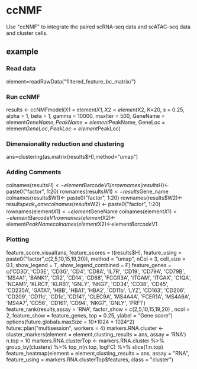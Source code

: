 # ccNMF
Use "ccNMF" to integrate the paired scRNA-seq data and scATAC-seq data and cluster cells.

## example

### Read data
element=readRawData("filtered_feature_bc_matrix/")
### Run ccNMF
results <- ccNMFmodel(X1 = element$X1, X2 = element$X2, K=20, s = 0.25, alpha = 1, beta = 1, gamma = 10000, maxIter = 500,
                 GeneName = element$GeneName, PeakName = element$PeakName, GeneLoc = element$GeneLoc, PeakLoc = element$PeakLoc)
### Dimensionality reduction and clustering
ans=clustering(as.matrix(results$H),method="umap")
### Adding Comments
colnames(results$H)<-element$Barcode$V1 /n
rownames(results$H)<- paste0("factor", 1:20)
rownames(results$W1)<-results$Gene_name
colnames(results$W1)<- paste0("factor", 1:20)
rownames(results$W2)<-results$peak_name
colnames(results$W2) <- paste0("factor", 1:20)
rownames(element$X1)<-element$GeneName
colnames(element$X1)<-element$Barcode$V1
rownames(element$X2)<-element$PeakName
colnames(element$X2)<-element$Barcode$V1
### Plotting
feature_score_visual(ans, feature_scores = t(results$H), 
                          feature_using = paste0("factor",c(2,5,10,15,19,20)),  
                          method = "umap", nCol = 3, cell_size = 0.1, show_legend = T, 
                          show_legend_combined = F)
feature_genes = c('CD3D', 'CD3E', 'CD3G', 'CD4', 'CD8A', 'IL7R', 'CD19', 'CD79A', 
                  'CD79B', 'MS4A1', 'BANK1', 'CR2', 'CD14', 'CD68', 'FCGR3A', 'ITGAM', 
                  'ITGAX', 'C1QA', 'NCAM1', 'KLRC1', 'KLRB1', 'GNLY', 'NKG7', 'CD34', 
                  'CD38', 'CD45', 'CD235A', 'GATA1', 'HBB', 'HBA1', 'HBA2', 'CD11b', 
                  'LYZ', 'CD163', 'CD206', 'CD209', 'CD11c', 'CD1c', 'CD141', 'CLEC9A', 
                  'MS4A4A', 'FCER1A', 'MS4A6A', 'MS4A7', 'CD56', 'CD161', 'CD94', 'NKG7', 
                  'GNLY', 'PRF1')
feature_rank(results,assay = 'RNA',  factor_show = c(2,5,10,15,19,20)
                   , ncol = 2, feature_show = feature_genes, top = 0.25, ylabel = "Gene score")
options(future.globals.maxSize = 10*1024 * 1024^2)
future::plan("multisession", workers = 4)
markers.RNA.cluster <- cluster_markers(element = element,clusting_results = ans, assay = 'RNA')
n.top = 10
markers.RNA.clusterTop <- markers.RNA.cluster %>% group_by(clusters) %>% top_n(n.top, logFC) %>% slice(1:n.top)
feature_heatmap(element = element,clusting_results = ans, assay = "RNA", feature_using = markers.RNA.clusterTop$features, class = "cluster")
